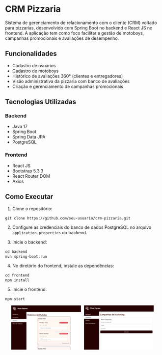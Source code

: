 # CRM Pizzaria

Sistema de gerenciamento de relacionamento com o cliente (CRM) voltado para pizzarias, desenvolvido com Spring Boot no backend e React JS no frontend. A aplicação tem como foco facilitar a gestão de motoboys, campanhas promocionais e avaliações de desempenho.

## Funcionalidades

- Cadastro de usuários  
- Cadastro de motoboys  
- Histórico de avaliações 360° (clientes e entregadores)  
- Visão administrativa da pizzaria com banco de avaliações  
- Criação e gerenciamento de campanhas promocionais    

## Tecnologias Utilizadas

### Backend

- Java 17  
- Spring Boot  
- Spring Data JPA  
- PostgreSQL  

### Frontend

- React JS  
- Bootstrap 5.3.3  
- React Router DOM  
- Axios  


## Como Executar

1. Clone o repositório:

```
git clone https://github.com/seu-usuario/crm-pizzaria.git
```

2. Configure as credenciais do banco de dados PostgreSQL no arquivo `application.properties` do backend.

3. Inicie o backend:

```
cd backend
mvn spring-boot:run
```

4. No diretório do frontend, instale as dependências:

```
cd frontend
npm install
```

5. Inicie o frontend:

```
npm start
```

<div style="display: flex; gap: 10px; justify-content: center;">
  <img src="./img1.PNG" alt="Tela de Avaliações" width="45%">
  <img src="./img2.PNG" alt="Tela de Campanhas" width="45%">
</div>
